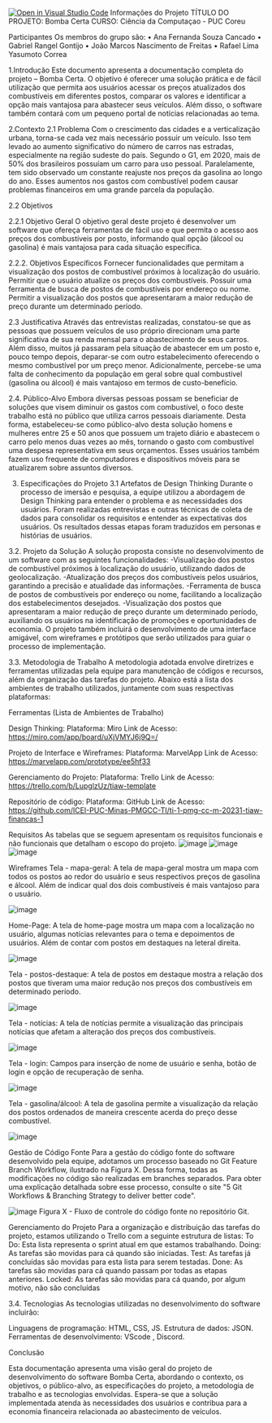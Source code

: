 [![Open in Visual Studio Code](https://classroom.github.com/assets/open-in-vscode-718a45dd9cf7e7f842a935f5ebbe5719a5e09af4491e668f4dbf3b35d5cca122.svg)](https://classroom.github.com/online_ide?assignment_repo_id=10846097&assignment_repo_type=AssignmentRepo)
Informações do Projeto
 TÍTULO DO PROJETO:   Bomba Certa
 CURSO:  Ciência da Computaçao - PUC Coreu

Participantes Os membros do grupo são:
 • Ana Fernanda Souza Cancado 
• Gabriel Rangel Gontijo 
• João Marcos Nascimento de Freitas
 • Rafael Lima Yasumoto Correa

1.Introdução
Este documento apresenta a documentação completa do projeto – Bomba Certa. O objetivo é oferecer uma solução prática e de fácil utilização que permita aos usuários acessar os preços atualizados dos combustíveis em diferentes postos, comparar os valores e identificar a opção mais vantajosa para abastecer seus veículos. Além disso, o software também contará com um pequeno portal de notícias relacionadas ao tema.

2.Contexto
2.1 Problema
Com o crescimento das cidades e a verticalização urbana, torna-se cada vez mais necessário possuir um veículo. Isso tem levado ao aumento significativo do número de carros nas estradas, especialmente na região sudeste do país. Segundo o G1, em 2020, mais de 50% dos brasileiros possuíam um carro para uso pessoal.
Paralelamente, tem sido observado um constante reajuste nos preços da gasolina ao longo do ano. Esses aumentos nos gastos com combustível podem causar problemas financeiros em uma grande parcela da população.

2.2 Objetivos

2.2.1 Objetivo Geral
O objetivo geral deste projeto é desenvolver um software que ofereça ferramentas de fácil uso e que permita o acesso aos preços dos combustíveis por posto, informando qual opção (álcool ou gasolina) é mais vantajosa para cada situação específica.

2.2.2. Objetivos Específicos
Fornecer funcionalidades que permitam a visualização dos postos de combustível próximos à localização do usuário.
Permitir que o usuário atualize os preços dos combustíveis.
Possuir uma ferramenta de busca de postos de combustíveis por endereço ou nome.
Permitir a visualização dos postos que apresentaram a maior redução de preço durante um determinado período.

2.3 Justificativa
Através das entrevistas realizadas, constatou-se que as pessoas que possuem veículos de uso próprio direcionam uma parte significativa de sua renda mensal para o abastecimento de seus carros. Além disso, muitos já passaram pela situação de abastecer em um posto e, pouco tempo depois, deparar-se com outro estabelecimento oferecendo o mesmo combustível por um preço menor.
Adicionalmente, percebe-se uma falta de conhecimento da população em geral sobre qual combustível (gasolina ou álcool) é mais vantajoso em termos de custo-benefício.

2.4. Público-Alvo
Embora diversas pessoas possam se beneficiar de soluções que visem diminuir os gastos com combustível, o foco deste trabalho está no público que utiliza carros pessoais diariamente.
Desta forma, estabeleceu-se como público-alvo desta solução homens e mulheres entre 25 e 50 anos que possuem um trajeto diário e abastecem o carro pelo menos duas vezes ao mês, tornando o gasto com combustível uma despesa representativa em seus orçamentos. Esses usuários também
fazem uso frequente de computadores e dispositivos móveis para se atualizarem sobre assuntos diversos.

3. Especificações do Projeto
3.1 Artefatos de Design Thinking
Durante o processo de imersão e pesquisa, a equipe utilizou a abordagem de Design Thinking para entender o problema e as necessidades dos usuários. Foram realizadas entrevistas e outras técnicas de coleta de dados para consolidar os requisitos e entender as expectativas dos usuários. Os resultados dessas etapas foram traduzidos em personas e histórias de usuários.

3.2. Projeto da Solução
A solução proposta consiste no desenvolvimento de um software com as seguintes funcionalidades:
-Visualização dos postos de combustível próximos à localização do usuário, utilizando dados de geolocalização.
-Atualização dos preços dos combustíveis pelos usuários, garantindo a precisão e atualidade das informações.
-Ferramenta de busca de postos de combustíveis por endereço ou nome, facilitando a localização dos estabelecimentos desejados.
-Visualização dos postos que apresentaram a maior redução de preço durante um determinado período, auxiliando os usuários na identificação de promoções e oportunidades de economia.
O projeto também incluirá o desenvolvimento de uma interface amigável, com wireframes e protótipos que serão utilizados para guiar o processo de implementação.

3.3. Metodologia de Trabalho
A metodologia adotada envolve diretrizes e ferramentas utilizadas pela equipe para manutenção de códigos e recursos, além da organização das tarefas do projeto. Abaixo está a lista dos ambientes de trabalho utilizados, juntamente com suas respectivas plataformas:

Ferramentas (Lista de Ambientes de Trabalho)

Design Thinking:
Plataforma: Miro
Link de Acesso: https://miro.com/app/board/uXjVMYJ6j9Q=/

Projeto de Interface e Wireframes:
Plataforma: MarvelApp
Link de Acesso: https://marvelapp.com/prototype/ee5hf33

Gerenciamento do Projeto:
Plataforma: Trello
Link de Acesso: https://trello.com/b/LupglzUz/tiaw-template


 Repositório de código:
Plataforma: GitHub
Link de Acesso: https://github.com/ICEI-PUC-Minas-PMGCC-TI/ti-1-pmg-cc-m-20231-tiaw-financas-1

Requisitos 
As tabelas que se seguem apresentam os requisitos funcionais e não funcionais que detalham o escopo do projeto. 
![image](https://github.com/ICEI-PUC-Minas-PMGCC-TI/ti-1-pmg-cc-m-20231-tiaw-financas-1/assets/138337192/33b8158c-a982-4524-a2dd-33c4c2e2b1fb)
![image](https://github.com/ICEI-PUC-Minas-PMGCC-TI/ti-1-pmg-cc-m-20231-tiaw-financas-1/assets/138337192/f879e2a2-2cf8-41cf-9705-b0f6c011b2c7)
![image](https://github.com/ICEI-PUC-Minas-PMGCC-TI/ti-1-pmg-cc-m-20231-tiaw-financas-1/assets/138337192/06d2aa4d-c898-4001-8ea6-92b519098e26)



 
 
 

Wireframes
Tela - mapa-geral: A tela de mapa-geral mostra um mapa com todos os postos ao redor do usuário e seus respectivos preços de gasolina e álcool. Além de indicar qual dos dois combustíveis é mais vantajoso para o usuário.
 
![image](https://github.com/ICEI-PUC-Minas-PMGCC-TI/ti-1-pmg-cc-m-20231-tiaw-financas-1/assets/138337192/5f5d6122-8d0e-4f89-acf0-1260dfe0e58d)


Home-Page: A tela de home-page mostra um mapa com a localização no usuário, algumas notícias relevantes para o tema e depoimentos de usuários. Além de contar com postos em destaques na leteral direita.
 
![image](https://github.com/ICEI-PUC-Minas-PMGCC-TI/ti-1-pmg-cc-m-20231-tiaw-financas-1/assets/138337192/d220daa6-ee49-4613-94d3-bee558c18354)


Tela - postos-destaque: A tela de postos em destaque mostra a relação dos postos que tiveram uma maior redução nos preços dos combustíveis em determinado período.
 
![image](https://github.com/ICEI-PUC-Minas-PMGCC-TI/ti-1-pmg-cc-m-20231-tiaw-financas-1/assets/138337192/e1b4f58b-dc8c-43d2-aad5-7382a756d788)


Tela - notícias: A tela de notícias permite a visualização das principais notícias que afetam a alteração dos preços dos combustíveis.
 
![image](https://github.com/ICEI-PUC-Minas-PMGCC-TI/ti-1-pmg-cc-m-20231-tiaw-financas-1/assets/138337192/fb2892a7-b9a8-432b-b550-b028465cc538)




Tela - login: Campos para inserção de nome de usuário e senha, botão de login e opção de recuperação de senha.
	 
![image](https://github.com/ICEI-PUC-Minas-PMGCC-TI/ti-1-pmg-cc-m-20231-tiaw-financas-1/assets/138337192/9b4ce481-0db8-45d9-b2cd-abfd82e9844a)

Tela - gasolina/álcool: A tela de gasolina permite a visualização da relação dos postos ordenados de maneira crescente acerda do preço desse combustível.
 
![image](https://github.com/ICEI-PUC-Minas-PMGCC-TI/ti-1-pmg-cc-m-20231-tiaw-financas-1/assets/138337192/e32b2f83-da5c-4309-a76d-63db57219aae)

Gestão de Código Fonte
Para a gestão do código fonte do software desenvolvido pela equipe, adotamos um processo baseado no Git Feature Branch Workflow, ilustrado na Figura X. Dessa forma, todas as modificações no código são realizadas em branches separados. Para obter uma explicação detalhada sobre esse processo, consulte o site "5 Git Workflows & Branching Strategy to deliver better code".

 ![image](https://github.com/ICEI-PUC-Minas-PMGCC-TI/ti-1-pmg-cc-m-20231-tiaw-financas-1/assets/138337192/3b8ff0fa-6e46-4f85-9955-07779ff36e30)
Figura X - Fluxo de controle do código fonte no repositório Git.

Gerenciamento do Projeto
Para a organização e distribuição das tarefas do projeto, estamos utilizando o Trello com a seguinte estrutura de listas:
To Do: Esta lista representa o sprint atual em que estamos trabalhando.
Doing: As tarefas são movidas para cá quando são iniciadas.
Test: As tarefas já concluídas são movidas para esta lista para serem testadas.
Done: As tarefas são movidas para cá quando passam por todas as etapas anteriores.
Locked: As tarefas são movidas para cá quando, por algum motivo, não são concluídas

3.4. Tecnologias
As tecnologias utilizadas no desenvolvimento do software incluirão:

Linguagens de programação: HTML, CSS, JS.
Estrutura de dados: JSON. 
Ferramentas de desenvolvimento: VScode , Discord.

Conclusão

Esta documentação apresenta uma visão geral do projeto de desenvolvimento do software Bomba Certa, abordando o contexto, os objetivos, o público-alvo, as especificações do projeto, a metodologia de trabalho e as tecnologias envolvidas. Espera-se que a solução implementada atenda às necessidades dos usuários e contribua para a economia financeira relacionada ao abastecimento de veículos.
